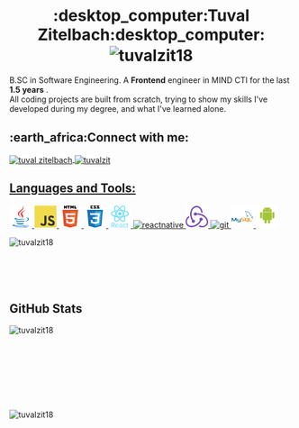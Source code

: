<h1 align="center">:desktop_computer:Tuval Zitelbach:desktop_computer:
  <br/>
  <img src="https://komarev.com/ghpvc/?username=tuvalzit18&label=Profile%20views&color=0e75b6&style=flat" alt="tuvalzit18" align="center"/> 
</h1>


<p> 
  
B.SC in Software Engineering. A **Frontend** engineer in MIND CTI for the last **1.5 years** .</br>
All coding projects are built from scratch, trying to show my skills I've developed during my degree, and what I've learned alone.

</p>



<h2 align="left">:earth_africa:Connect with me:</h2>
<p align="left">
<a href="https://linkedin.com/in/tuval-zitelbach" target="blank"><img align="center" src="https://raw.githubusercontent.com/rahuldkjain/github-profile-readme-generator/master/src/images/icons/Social/linked-in-alt.svg" alt="tuval zitelbach" height="30" width="40" />
<a href="https://instagram.com/tuvalzit" target="blank"><img align="center" src="https://raw.githubusercontent.com/rahuldkjain/github-profile-readme-generator/master/src/images/icons/Social/instagram.svg" alt="tuvalzit" height="30" width="40" />

</p>
  <h2 align="left">Languages and Tools:</h2>
  <p align="left"> 
    <a href="https://www.java.com" target="_blank" rel="noreferrer">
      <img src="https://raw.githubusercontent.com/devicons/devicon/master/icons/java/java-original.svg" alt="java" width="40" height="40"/> 
    </a> 
    <a href="https://developer.mozilla.org/en-US/docs/Web/JavaScript" target="_blank" rel="noreferrer"> 
      <img src="https://raw.githubusercontent.com/devicons/devicon/master/icons/javascript/javascript-original.svg" alt="javascript" width="40" height="40"/> 
    </a> 
    <a href="https://www.w3.org/html/" target="_blank" rel="noreferrer"> 
      <img src="https://raw.githubusercontent.com/devicons/devicon/master/icons/html5/html5-original-wordmark.svg" alt="html5" width="40" height="40"/> 
    </a>  
    <a href="https://www.w3schools.com/css/" target="_blank" rel="noreferrer"> 
      <img src="https://raw.githubusercontent.com/devicons/devicon/master/icons/css3/css3-original-wordmark.svg" alt="css3" width="40" height="40"/> 
    </a>
    <a href="https://reactjs.org/" target="_blank" rel="noreferrer"> 
      <img src="https://raw.githubusercontent.com/devicons/devicon/master/icons/react/react-original-wordmark.svg" alt="react" width="40" height="40"/> 
    </a> 
    <a href="https://reactnative.dev/" target="_blank" rel="noreferrer"> 
      <img src="https://reactnative.dev/img/header_logo.svg" alt="reactnative" width="40" height="40"/> 
    </a> 
    <a href="https://redux.js.org" target="_blank" rel="noreferrer"> 
      <img src="https://raw.githubusercontent.com/devicons/devicon/master/icons/redux/redux-original.svg" alt="redux" width="40" height="40"/>
    </a> 
    <a href="https://git-scm.com/" target="_blank" rel="noreferrer"> 
      <img src="https://www.vectorlogo.zone/logos/git-scm/git-scm-icon.svg" alt="git" width="40" height="40"/> </a>  
    <a href="https://www.mysql.com/" target="_blank" rel="noreferrer"> 
      <img src="https://raw.githubusercontent.com/devicons/devicon/master/icons/mysql/mysql-original-wordmark.svg" alt="mysql" width="40" height="40"/>
    </a> 
      </a> 
     <a href="https://developer.android.com" target="_blank" rel="noreferrer"> 
      <img src="https://raw.githubusercontent.com/devicons/devicon/master/icons/android/android-original-wordmark.svg" alt="android" width="40" height="40"/> </a>
  </p>

<p><img align="left" src="https://github-readme-stats.vercel.app/api/top-langs?username=TuvalZit18&show_icons=true&locale=en&layout=compact&theme=radical&langs_count=10" alt="tuvalzit18" /><br/><br/><br/><br/><br/></p>
<h2 align="left">GitHub Stats</h2>
<p>&nbsp;<img align="left" src="https://github-readme-stats.vercel.app/api?username=TuvalZit18&show_icons=true&locale=en&theme=radical" alt="tuvalzit18" /><br/><br/><br/><br/><br/><br/><br/><br/></p>

<p><img align="left" src="https://github-readme-streak-stats.herokuapp.com/?user=TuvalZit18&theme=radical" alt="tuvalzit18" /></p>
